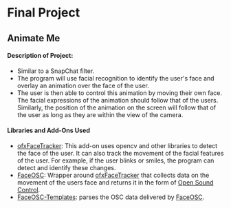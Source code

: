 # Final Project
## Animate Me
#### Description of Project:
* Similar to a SnapChat filter. 
* The program will use facial recognition to identify the user's face and overlay an animation over the face of the user. 
* The user is then able to control this animation by moving their own face. The facial expressions of the animation should follow that of the users. Similarly, the position of the animation on the screen will follow that of the user as long as they are within the view of the camera.
#### Libraries and Add-Ons Used
* [ofxFaceTracker](https://github.com/kylemcdonald/ofxFaceTracker): This add-on uses opencv and other libraries to detect the face of the user. It can also track the movement of the facial features of the user. For example, if the user blinks or smiles, the program can detect and identify these changes.
* [FaceOSC](https://github.com/kylemcdonald/ofxFaceTracker/releases): Wrapper around [ofxFaceTracker](https://github.com/kylemcdonald/ofxFaceTracker) that collects data on the movement of the users face and returns it in the form of [Open Sound Control](https://github.com/openframeworks/ofBook/blob/master/chapters/game_design/chapter.md#so-what-is-osc-anyway).
* [FaceOSC-Templates](https://github.com/CreativeInquiry/FaceOSC-Templates): parses the OSC data delivered by [FaceOSC](https://github.com/kylemcdonald/ofxFaceTracker/releases).